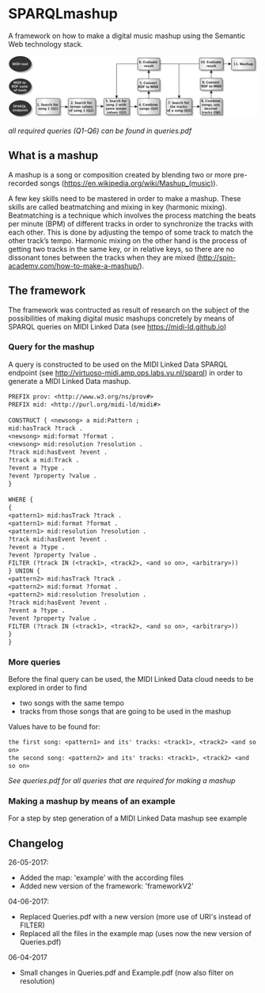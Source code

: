 # SPARQLmashup
A framework on how to make a digital music mashup using the Semantic Web technology stack.

![alt text](https://github.com/rickmeerwaldt/SPARQLmashup/blob/master/FrameworkV2.png)

<i>all required queries (Q1-Q6) can be found in queries.pdf</i>


## What is a mashup
A mashup is a song or composition created by blending two or more pre-recorded songs (https://en.wikipedia.org/wiki/Mashup_(music)).

A few key skills need to be mastered in order to make a mashup. These skills are called beatmatching and mixing in key (harmonic mixing). Beatmatching is a technique which involves the process matching the beats per minute (BPM) of different tracks in order to synchronize the tracks with each other. This is done by adjusting the tempo of some track to match the other track’s tempo. Harmonic mixing on the other hand is the process of getting two tracks in the same key, or in relative keys, so there are no dissonant tones between the tracks when they are mixed (http://spin-academy.com/how-to-make-a-mashup/).

## The framework
The framework was contructed as result of research on the subject of the possibilities of making digital music mashups concretely by means of SPARQL queries on MIDI Linked Data (see https://midi-ld.github.io)

### Query for the mashup
A query is constructed to be used on the MIDI Linked Data SPARQL endpoint (see http://virtuoso-midi.amp.ops.labs.vu.nl/sparql) in order to generate a MIDI Linked Data mashup. 

```SPARQL
PREFIX prov: <http://www.w3.org/ns/prov#> 
PREFIX mid: <http://purl.org/midi-ld/midi#>

CONSTRUCT { <newsong> a mid:Pattern ;
mid:hasTrack ?track . 
<newsong> mid:format ?format .
<newsong> mid:resolution ?resolution .
?track mid:hasEvent ?event .
?track a mid:Track .
?event a ?type .
?event ?property ?value .
}

WHERE { 
{
<pattern1> mid:hasTrack ?track .
<pattern1> mid:format ?format .
<pattern1> mid:resolution ?resolution .
?track mid:hasEvent ?event .
?event a ?type .
?event ?property ?value .
FILTER (?track IN (<track1>, <track2>, <and so on>, <arbitrary>))
} UNION {
<pattern2> mid:hasTrack ?track .
<pattern2> mid:format ?format .
<pattern2> mid:resolution ?resolution .
?track mid:hasEvent ?event .
?event a ?type .
?event ?property ?value .
FILTER (?track IN (<track1>, <track2>, <and so on>, <arbitrary>))
}
}
```

### More queries
Before the final query can be used, the MIDI Linked Data cloud needs to be explored in order to find
- two songs with the same tempo
- tracks from those songs that are going to be used in the mashup

Values have to be found for:
```SPARQL
the first song: <pattern1> and its' tracks: <track1>, <track2> <and so on>
the second song: <pattern2> and its' tracks: <track1>, <track2> <and so on>
```

<i>See queries.pdf for all queries that are required for making a mashup</i> 

### Making a mashup by means of an example
For a step by step generation of a MIDI Linked Data mashup see example

## Changelog

26-05-2017:
- Added the map: 'example' with the according files
- Added new version of the framework: 'frameworkV2'

04-06-2017:
- Replaced Queries.pdf with a new version (more use of URI's instead of FILTER)
- Replaced all the files in the example map (uses now the new version of Queries.pdf)

06-04-2017
- Small changes in Queries.pdf and Example.pdf (now also filter on resolution)



